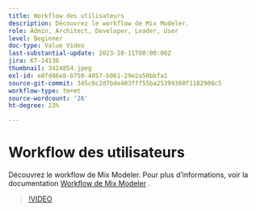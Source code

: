 ```yaml
---
title: Workflow des utilisateurs
description: Découvrez le workflow de Mix Modeler.
role: Admin, Architect, Developer, Leader, User
level: Beginner
doc-type: Value Video
last-substantial-update: 2023-10-11T00:00:00Z
jira: KT-14136
thumbnail: 3424854.jpeg
exl-id: e8fd46e8-b750-4057-b061-29e2a50bbfa1
source-git-commit: 345c0c2d7bde403fff55ba25399360f1182900c5
workflow-type: tm+mt
source-wordcount: '26'
ht-degree: 23%

---
```


# Workflow des utilisateurs

Découvrez le workflow de Mix Modeler. Pour plus d’informations, voir la documentation [Workflow de Mix Modeler](https://experienceleague.adobe.com/fr/docs/mix-modeler/using/get-started/workflow) .

>[!VIDEO](https://video.tv.adobe.com/v/3424854?learn=on&enablevpops)
